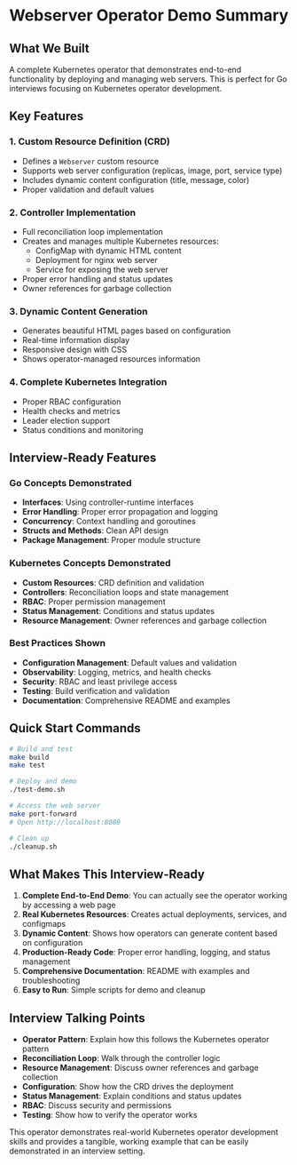 # Webserver Operator Demo Summary

## What We Built

A complete Kubernetes operator that demonstrates end-to-end functionality by deploying and managing web servers. This is perfect for Go interviews focusing on Kubernetes operator development.

## Key Features

### 1. Custom Resource Definition (CRD)
- Defines a `Webserver` custom resource
- Supports web server configuration (replicas, image, port, service type)
- Includes dynamic content configuration (title, message, color)
- Proper validation and default values

### 2. Controller Implementation
- Full reconciliation loop implementation
- Creates and manages multiple Kubernetes resources:
  - ConfigMap with dynamic HTML content
  - Deployment for nginx web server
  - Service for exposing the web server
- Proper error handling and status updates
- Owner references for garbage collection

### 3. Dynamic Content Generation
- Generates beautiful HTML pages based on configuration
- Real-time information display
- Responsive design with CSS
- Shows operator-managed resources information

### 4. Complete Kubernetes Integration
- Proper RBAC configuration
- Health checks and metrics
- Leader election support
- Status conditions and monitoring

## Interview-Ready Features

### Go Concepts Demonstrated
- **Interfaces**: Using controller-runtime interfaces
- **Error Handling**: Proper error propagation and logging
- **Concurrency**: Context handling and goroutines
- **Structs and Methods**: Clean API design
- **Package Management**: Proper module structure

### Kubernetes Concepts Demonstrated
- **Custom Resources**: CRD definition and validation
- **Controllers**: Reconciliation loops and state management
- **RBAC**: Proper permission management
- **Status Management**: Conditions and status updates
- **Resource Management**: Owner references and garbage collection

### Best Practices Shown
- **Configuration Management**: Default values and validation
- **Observability**: Logging, metrics, and health checks
- **Security**: RBAC and least privilege access
- **Testing**: Build verification and validation
- **Documentation**: Comprehensive README and examples

## Quick Start Commands

```bash
# Build and test
make build
make test

# Deploy and demo
./test-demo.sh

# Access the web server
make port-forward
# Open http://localhost:8080

# Clean up
./cleanup.sh
```

## What Makes This Interview-Ready

1. **Complete End-to-End Demo**: You can actually see the operator working by accessing a web page
2. **Real Kubernetes Resources**: Creates actual deployments, services, and configmaps
3. **Dynamic Content**: Shows how operators can generate content based on configuration
4. **Production-Ready Code**: Proper error handling, logging, and status management
5. **Comprehensive Documentation**: README with examples and troubleshooting
6. **Easy to Run**: Simple scripts for demo and cleanup

## Interview Talking Points

- **Operator Pattern**: Explain how this follows the Kubernetes operator pattern
- **Reconciliation Loop**: Walk through the controller logic
- **Resource Management**: Discuss owner references and garbage collection
- **Configuration**: Show how the CRD drives the deployment
- **Status Management**: Explain conditions and status updates
- **RBAC**: Discuss security and permissions
- **Testing**: Show how to verify the operator works

This operator demonstrates real-world Kubernetes operator development skills and provides a tangible, working example that can be easily demonstrated in an interview setting.
